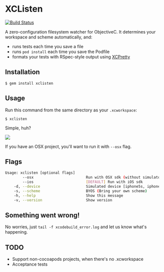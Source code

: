 # XCListen
[![Build Status](https://travis-ci.org/mneorr/xclisten.png?branch=master)](https://travis-ci.org/mneorr/xclisten)

A zero-configuration filesystem watcher for ObjectiveC. It determines your workspace and scheme automatically, and:

- runs tests each time you save a file
- runs `pod install` each time you save the Podfile
- formats your tests with RSpec-style output using [XCPretty](https://github.com/mneorr/xcpretty)


## Installation

```
$ gem install xclisten
```

## Usage

Run this command from the same directory as your `.xcworkspace`:
```
$ xclisten
```
Simple, huh?

![](http://i.imgur.com/JpsMMBW.gif)

If you have an OSX project, you'll want to run it with `--osx` flag.

## Flags

``` bash
Usage: xclisten [optional flags]
        --osx                        Run with OSX sdk (without simulator)
        --ios                        [DEFAULT] Run with iOS sdk
    -d, --device                     Simulated device [iphone5s, iphone5, iphone4]. Default is iphone5s
    -s, --scheme                     BYOS (Bring your own scheme)
    -h, --help                       Show this message
    -v, --version                    Show version
```

## Something went wrong!

No worries, just `tail -f xcodebuild_error.log` and let us know what's happening.

## TODO

- Support non-cocoapods projects, when there's no .xcworkspace
- Acceptance tests
